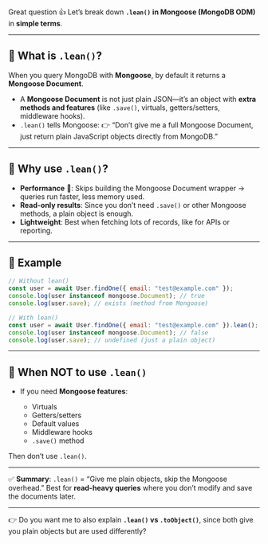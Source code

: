 Great question 👍 Let’s break down **`.lean()` in Mongoose (MongoDB ODM)** in **simple terms**.

---

## 🔹 What is `.lean()`?

When you query MongoDB with **Mongoose**, by default it returns a **Mongoose Document**.

* A **Mongoose Document** is not just plain JSON—it’s an object with **extra methods and features** (like `.save()`, virtuals, getters/setters, middleware hooks).
* `.lean()` tells Mongoose:
  👉 “Don’t give me a full Mongoose Document, just return plain JavaScript objects directly from MongoDB.”

---

## 🔹 Why use `.lean()`?

* **Performance** 🚀: Skips building the Mongoose Document wrapper → queries run faster, less memory used.
* **Read-only results**: Since you don’t need `.save()` or other Mongoose methods, a plain object is enough.
* **Lightweight**: Best when fetching lots of records, like for APIs or reporting.

---

## 🔹 Example

```js
// Without lean()
const user = await User.findOne({ email: "test@example.com" });
console.log(user instanceof mongoose.Document); // true
console.log(user.save); // exists (method from Mongoose)

// With lean()
const user = await User.findOne({ email: "test@example.com" }).lean();
console.log(user instanceof mongoose.Document); // false
console.log(user.save); // undefined (just a plain object)
```

---

## 🔹 When NOT to use `.lean()`

* If you need **Mongoose features**:

  * Virtuals
  * Getters/setters
  * Default values
  * Middleware hooks
  * `.save()` method

Then don’t use `.lean()`.

---

✅ **Summary**:
`.lean()` = “Give me plain objects, skip the Mongoose overhead.”
Best for **read-heavy queries** where you don’t modify and save the documents later.

---

👉 Do you want me to also explain **`.lean()` vs `.toObject()`**, since both give you plain objects but are used differently?
